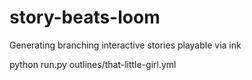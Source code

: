 # story-beats-loom
Generating branching interactive stories playable via ink


python run.py outlines/that-little-girl.yml